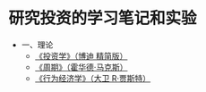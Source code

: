 # 研究投资的学习笔记和实验


* 一、理论
  * [《投资学》（博迪 精简版）](subject-theory/book-investments.md)
  * [《周期》（霍华德·马克斯）](subject-theory/book-market-cycle.md)
  * [《行为经济学》（大卫 R·贾斯特）](subject-theory/book-behavioral-economics.md)
